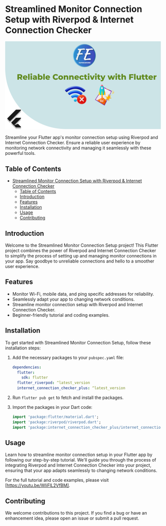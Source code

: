 # Streamlined Monitor Connection Setup with Riverpod & Internet Connection Checker

<div align="center">
  <img src="assets/thmbnail.png" alt="Flutter Connection Checker with Riverpod" />
</div>

Streamline your Flutter app's monitor connection setup using Riverpod and Internet Connection Checker. Ensure a reliable user experience by monitoring network connectivity and managing it seamlessly with these powerful tools.

## Table of Contents

- [Streamlined Monitor Connection Setup with Riverpod \& Internet Connection Checker](#streamlined-monitor-connection-setup-with-riverpod--internet-connection-checker)
  - [Table of Contents](#table-of-contents)
  - [Introduction](#introduction)
  - [Features](#features)
  - [Installation](#installation)
  - [Usage](#usage)
  - [Contributing](#contributing)

## Introduction

Welcome to the Streamlined Monitor Connection Setup project! This Flutter project combines the power of Riverpod and Internet Connection Checker to simplify the process of setting up and managing monitor connections in your app. Say goodbye to unreliable connections and hello to a smoother user experience.

## Features

- Monitor Wi-Fi, mobile data, and ping specific addresses for reliability.
- Seamlessly adapt your app to changing network conditions.
- Streamline monitor connection setup with Riverpod and Internet Connection Checker.
- Beginner-friendly tutorial and coding examples.

## Installation

To get started with Streamlined Monitor Connection Setup, follow these installation steps:

1. Add the necessary packages to your `pubspec.yaml` file:

   ```yaml
   dependencies:
     flutter:
       sdk: flutter
     flutter_riverpod: ^latest_version
     internet_connection_checker_plus: ^latest_version
   ```

2. Run `flutter pub get` to fetch and install the packages.

3. Import the packages in your Dart code:

   ```dart
   import 'package:flutter/material.dart';
   import 'package:riverpod/riverpod.dart';
   import 'package:internet_connection_checker_plus/internet_connection_checker_plus.dart';

   ```

## Usage

Learn how to streamline monitor connection setup in your Flutter app by following our step-by-step tutorial. We'll guide you through the process of integrating Riverpod and Internet Connection Checker into your project, ensuring that your app adapts seamlessly to changing network conditions.

For the full tutorial and code examples, please visit [https://youtu.be/WliFlL2VfBM].

## Contributing

We welcome contributions to this project. If you find a bug or have an enhancement idea, please open an issue or submit a pull request. 

